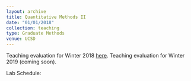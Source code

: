 ```yaml
---
layout: archive
title: Quantitative Methods II
date: "01/01/2018"
collection: teaching
type: Graduate Methods
venue: UCSD
---
```


Teaching evaluation for Winter 2018 [here](https://shanexuan.github.io/files/qm2-eval-wi18.pdf).
Teaching evaluation for Winter 2019 (coming soon).

Lab Schedule: 
